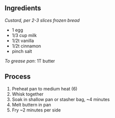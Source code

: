 ## Ingredients

*Custard, per 2-3 slices frozen bread*

- 1 egg
- 1/3 cup milk
- 1/2t vanilla
- 1/2t cinnamon
- pinch salt

*To grease pan*: 1T butter

## Process

1. Preheat pan to medium heat (6)
2. Whisk together
3. Soak in shallow pan or stasher bag, ~4 minutes
4. Melt buttern in pan
5. Fry ~2 minutes per side
